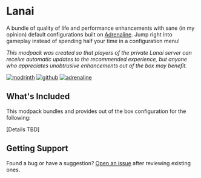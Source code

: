 # Lanai
A bundle of quality of life and performance enhancements with sane (in my opinion) default configurations built on [Adrenaline](https://modrinth.com/modpack/adrenaline). Jump right into gameplay instead of spending half your time in a configuration menu!

_This modpack was created so that players of the private Lanai server can receive automatic updates to the recommended experience, but anyone who appreciates unobtrusive enhancements out of the box may benefit._

[![modrinth](https://cdn.jsdelivr.net/npm/@intergrav/devins-badges@3/assets/cozy/available/modrinth_vector.svg)](https://modrinth.com/modpack/lanai)
[![github](https://cdn.jsdelivr.net/npm/@intergrav/devins-badges@3/assets/cozy/available/github_vector.svg)](https://github.com/TraderHowell/lanai/)
[![adrenaline](https://cdn.jsdelivr.net/npm/@intergrav/devins-badges@3/assets/cozy/built-with/adrenaline_vector.svg)](https://modrinth.com/modpack/adrenaline)
## What's Included
This modpack bundles and provides out of the box configuration for the following:

[Details TBD]

## Getting Support
Found a bug or have a suggestion? [Open an issue](https://github.com/TraderHowell/lanai/issues) after reviewing existing ones.
